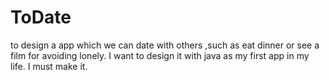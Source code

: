 # ToDate
to design a app which we can date with others ,such as eat dinner or see a film for avoiding lonely.
I want to design it with java as my first app in my life.
I must make it.

